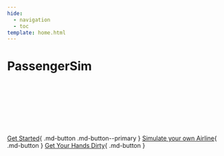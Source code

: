 ```yaml
---
hide:
  - navigation
  - toc
template: home.html
---
```


# PassengerSim

&nbsp;

&nbsp;

&nbsp;

&nbsp;

[Get Started](user-guide/installation.md){ .md-button .md-button--primary }
[Simulate your own Airline](user-guide/writing-configs.md){ .md-button }
[Get Your Hands Dirty](API/index.md){ .md-button }
